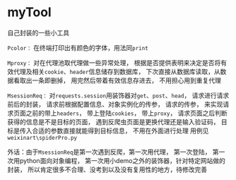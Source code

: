 # myTool

自己封装的一些小工具

`Pcolor：` 在终端打印出有颜色的字体，用法同`print`

`Mproxy：` 对在代理池取代理做一些异常处理， 根据是否提供表明来决定是否将有效代理及相关`cookie`、`header`信息储存到数据库， 下次直接从数据库读取，从数据看取出一条即删掉， 用完然后带着有效信息存进去， 不用担心用到重复代理

`MsessionReq：` 对`requests.session`用装饰器对`get`、`post`、`head`， 请求进行请求前后的封装， 请求前根据配置信息、对象实例化的传参， 请求的传参， 来实现请求页面之前的带上`headers`， 带上登陆`cookies`， 带上`proxy`， 请求页面之后判断获得的信息是不是目标的页面， 遇到反爬虫页面是更换代理还是输入验证码， 目标是传入合适的参数直接就能得到目标信息， 不用在外面进行处理 用例见`weixinart\spiderPro.py`


外话：由于`MsessionReq`是第一次遇到反爬，第一次用代理， 第一次登陆， 第一次用python面向对象编程， 第一次用小demo之外的装饰器，针对特定网站做的封装， 所以肯定很多不合理、没考到以及没有复用性的地方，待修改完善
